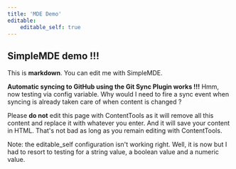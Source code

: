 ```yaml
---
title: 'MDE Demo'
editable:
    editable_self: true
---
```


## SimpleMDE demo !!!

This is **markdown**. You can edit me with SimpleMDE.

**Automatic syncing to GitHub using the Git Sync Plugin works !!!** Hmm, now testing via config variable. Why would I need to fire a sync event when syncing is already taken care of when content is changed ?

Please **do not** edit this page with ContentTools as it will remove all this content and replace it with whatever you enter. And it will save your content in HTML. That's not bad as long as you remain editing with ContentTools.

Note: the editable_self configuration isn't working right. Well, it is now but I had to resort to testing for a string value, a boolean value and a numeric value.